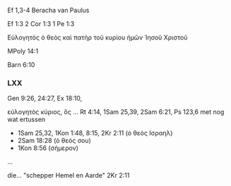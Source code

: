 Ef 1,3-4 Beracha van Paulus

Ef 1:3 
2 Cor 1:3
1 Pe 1:3

Εὐλογητὸς ὁ θεὸς καὶ πατὴρ τοῦ κυρίου ἡμῶν Ἰησοῦ Χριστοῦ 

MPoly 14:1

Barn 6:10 

### LXX

Gen 9:26, 24:27, Ex 18:10, 

εὐλογητὸς κύριος, ὃς ...  Rt 4:14, 1Sam 25,39, 2Sam 6:21, Ps 123,6
met nog wat ertussen
- 1Sam 25,32, 1Kon 1:48, 8:15, 2Kr 2:11 (ὁ θεὸς Ισραηλ)
- 2Sam 18:28 (ὁ θεός σου)
- 1Kon 8:56 (σήμερον)

...

die...
"schepper Hemel en Aarde" 2Kr 2:11